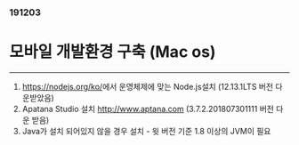 ### 191203

# 모바일 개발환경 구축 (Mac os)
---------------------------------------------------

1. <https://nodejs.org/ko/>에서 운영체제에 맞는 Node.js설치 (12.13.1LTS 버전 다운받았음)
2. Apatana Studio 설치 <http://www.aptana.com> (3.7.2.201807301111 버전 다운 받음)
3. Java가 설치 되어있지 않을 경우 설치 - 윗 버전 기준 1.8 이상의 JVM이 필요


